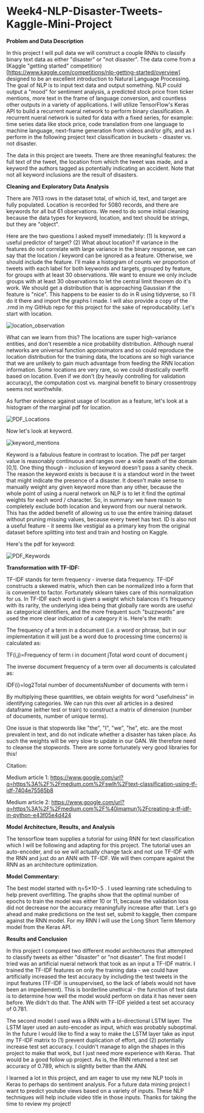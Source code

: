 # Week4-NLP-Disaster-Tweets-Kaggle-Mini-Project


**Problem and Data Description**

In this project I will pull data we will construct a couple RNNs to classify binary text data as either "disaster" or "not disaster". The data come from a (Kaggle "getting started" competition)[https://www.kaggle.com/competitions/nlp-getting-started/overview] designed to be an excellent introduction to Natural Language Processing. The goal of NLP is to input text data and output something. NLP could output a "mood" for sentiment analysis, a predicted stock price from ticker mentions, more text in the frame of language conversion, and countless other outputs in a variety of applications. I will utilize TensorFlow's Keras API to build a recurrent nueral network to perform binary classification. A recurrent nueral network is suited for data with a fixed series, for example: time series data like stock price, code translation from one language to machine language, next-frame generation from videos and/or gifs, and as I perform in the following project text classification in buckets - disaster vs. not disaster.

The data in this project are tweets. There are three meaningful features: the full text of the tweet, the location from which the tweet was made, and a keyword the authors tagged as potentially indicating an accident. Note that not all keyword inclusions are the result of disasters.


**Cleaning and Exploratory Data Analysis**

There are 7613 rows in the dataset total, of which id, text, and target are fully populated. Location is recorded for 5080 records, and there are keywords for all but 61 observations. We need to do some initial cleaning because the data types for keyword, location, and text should be strings, but they are "object".

Here are the two questions I asked myself immediately: (1) Is keyword a useful predictor of target? (2) What about location? If variance in the features do not correlate with large variance in the binary response, we can say that the location / keyword can be ignored as a feature. Otherwise, we should include the feature. I'll make a histogram of counts ver proportion of tweets with each label for both keywords and targets, grouped by feature, for groups with at least 30 observations. We want to ensure we only include groups with at least 30 observations to let the central limit theorem do it's work. We should get a distribution that is approaching Gaussian if the feature is "nice". This happens to be easier to do in R using tidyverse, so I'll do it there and import the graphs I made. I will also provide a copy of the .rmd in my GitHub repo for this project for the sake of reproducability. Let's start with location. 

![location_observation](https://github.com/user-attachments/assets/a2a15946-56e8-4fc0-8539-0cba76b0e3a6)

What can we learn from this? The locations are super high-variance entities, and don't resemble a nice probability distribution. Although nueral networks are universal function approximators and so could reproduce the location distribution for the training data, the locations are so high variance that we are unlikely to gain much advantage from feeding the RNN location information. Some locations are very rare, so we could drastically overfit based on location. Even if we don't (by heavily controlling for validation accuracy), the computation cost vs. marginal benefit to binary crossentropy seems not worthwhile.

As further evidence against usage of location as a feature, let's look at a histogram of the marginal pdf for location.

![PDF_Locations](https://github.com/user-attachments/assets/2a553e0f-3039-4fc9-b60a-55ceee7ce3d2)

Now let's look at keyword.

![keyword_mentions](https://github.com/user-attachments/assets/c447c408-9a1b-4647-be55-60ad726c97e7)


Keyword is a fabulous feature in contrast to location. The pdf per target value is reasonably continuous and ranges over a wide swath of the domain [0,1]. One thing though - inclusion of keyword doesn't pass a sanity check. The reason the keyword exists is because it is a standout word in the tweet that might indicate the presence of a disaster. It doesn't make sense to manually weight any given keyword more than any other, because the whole point of using a nueral network on NLP is to let it find the optimal weights for each word / character. So, in summary: we have reason to completely exclude both location and keyword from our nueral network. This has the added benefit of allowing us to use the entire training dataset without pruning missing values, because every tweet has text. ID is also not a useful feature - it seems like vestigial as a primary key from the original dataset before splitting into test and train and hosting on Kaggle.

Here's the pdf for keyword:

![PDF_Keywords](https://github.com/user-attachments/assets/f34cf918-542e-4339-86be-ebc9bad01718)

**Transformation with TF-IDF:**

TF-IDF stands for term frequency - inverse data frequency. TF-IDF constructs a skewed matrix, which then can be normalized into a form that is convenient to factor. Fortunately sklearn takes care of this normalization for us. In TF-IDF each word is given a weight which balances it's frequency with its rarity, the underlying idea being that globally rare words are useful as categorical identifiers, and the more frequent such "buzzwords" are used the more clear indication of a category it is. Here's the math:

The frequency of a term in a document (i.e. a word or phrase, but in our implementation it will just be a word due to processing time concerns) is calculated as:

TF(i,j)=Frequency of term i in document jTotal word count of document j 

The inverse document frequency of a term over all documents is calculated as:

IDF(i)=log2Total number of documentsNumber of documents with term i 

By multiplying these quantities, we obtain weights for word "usefulness" in identifying categories. We can run this over all articles in a desired dataframe (either test or train) to construct a matrix of dimension (number of documents, number of unique terms).

One issue is that stopwords like "the", "I", "we", "he", etc. are the most prevalent in text, and do not indicate whether a disaster has taken place. As such the weights will be very slow to update in our GAN. We therefore need to cleanse the stopwords. There are some fortunately very good libraries for this!

Citation:

Medium article 1: https://www.google.com/url?q=https%3A%2F%2Fmedium.com%2Fswlh%2Ftext-classification-using-tf-idf-7404e75565b8

Medium article 2: https://www.google.com/url?q=https%3A%2F%2Fmedium.com%2F%40imamun%2Fcreating-a-tf-idf-in-python-e43f05e4d424

**Model Architecture, Results, and Analysis**

The tensorflow team supplies a tutorial for using RNN for text classification which I will be following and adapting for this project. The tutorial uses an auto-encoder, and so we will actually change tack and not use TF-IDF with the RNN and just do an ANN with TF-IDF. We will then compare against the RNN as an architecture optimization.

**Model Commentary:**

The best model started with  η=5×10−5 . I used learning rate scheduling to help prevent overfitting. The graphs show that the optimal number of epochs to train the model was either 10 or 11, because the validation loss did not decrease nor the accuracy meaningfully increase after that. Let's go ahead and make predictions on the test set, submit to kaggle, then compare against the RNN model. For my RNN I will use the Long Short Term Memory model from the Keras API.

**Results and Conclusion**

In this project I compared two different model architectures that attempted to classify tweets as either "disaster" or "not disaster". The first model I tried was an artificial nueral network that took as an input a TF-IDF matrix. I trained the TF-IDF features on only the training data - we could have artificially increased the test accuracy by including the test tweets in the input features (TF-IDF is unsupervised, so the lack of labels would not have been an impedement). This is borderline unethical - the function of test data is to determine how well the model would perform on data it has never seen before. We didn't do that. The ANN with TF-IDF yielded a test set accuracy of 0.781.

The second model I used was a RNN with a bi-directional LSTM layer. The LSTM layer used an auto-encoder as input, which was probably suboptimal. In the future I would like to find a way to make the LSTM layer take as input my TF-IDF matrix to (1) prevent duplication of effort, and (2) potentially increase test set accuracy. I couldn't manage to align the shapes in this project to make that work, but I just need more experience with Keras. That would be a good follow up project. As is, the RNN returned a test set accuracy of 0.789, which is slightly better than the ANN.

I learned a lot in this project, and am eager to use my new NLP tools in Keras to perhaps do sentiment analysis. For a future data mining project I want to predict youtube views based on a variety of inputs. These NLP techniques will help include video title in those inputs. Thanks for taking the time to review my project!

